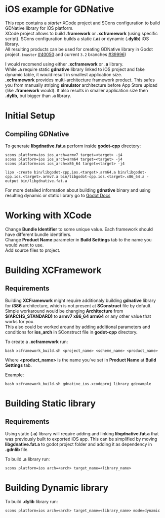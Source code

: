 # iOS example for GDNative

This repo contains a *starter* XCode project and SCons configuration to build GDNative library for iOS platform.  
XCode project allows to build **.framework** or **.xcframework** (using specific script).
SCons configuration builds a static (**.a**) or dynamic (**.dylib**) iOS library.  
All resulting products can be used for creating GDNative library in Godot project. (`master` [#40050](https://github.com/godotengine/godot/pull/40050) and current `3.2` branches [#39996](https://github.com/godotengine/godot/pull/39996))

I would recomend using either **.xcframework** or **.a** library.  
While **.a** require static **gdnative** library linked to iOS project and fake dynamic table, it would result in smallest application size.  
**.xcframework** provides multi-architecture framework product. This safes you from manually striping **simulator** architecture before App Store upload (like **.framework** would). It also results in smaller application size then **.dylib**, but bigger than **.a** library.

# Initial Setup

## Compiling GDNative

To generate **libgdnative.fat.a** perform inside **godot-cpp** directory:

```
scons platform=ios ios_arch=armv7 target=<target> -j4  
scons platform=ios ios_arch=arm64 target=<target> -j4  
scons platform=ios ios_arch=x86_64 target=<target> -j4  

lipo -create bin/libgodot-cpp.ios.<target>.arm64.a bin/libgodot-cpp.ios.<target>.armv7.a bin/libgodot-cpp.ios.<target>.x86_64.a -output bin/libgdnative.fat.a
```

For more detailed information about building **gdnative** binary and using resulting dynamic or static library go to [Godot Docs](https://docs.godotengine.org/en/stable/tutorials/plugins/gdnative/gdnative-cpp-example.html)

# Working with XCode

Change **Bundle Identifier** to some unique value. Each framework should have different bundle identifiers.  
Change **Product Name** parameter in **Build Settings** tab to the name you would want to use.  
Add source files to project.

# Building XCFramework

## Requirements

Building **XCFramework** might require additionaly building **gdnative** library for **i386** architecture, which is not present at **SConstruct** file by default.  
Simple workaround would be changing **Architecture** from **$(ARCHS_STANDARD)** to **armv7 x86_64 arm64** or any other value that works for you.  
This also could be worked around by adding additional parameters and conditions for **ios_arch** in SConstruct file in **godot-cpp** directory.   


To create a **.xcframework** run:
```
bash xcframework_build.sh <project_name> <scheme_name> <product_name>
```
Where **<product_name>** is the name you've set in **Product Name** at **Build Settings** tab.

Example:
```
bash xcframework_build.sh gdnative_ios.xcodeproj library gdexample
```

# Building Static library

## Requirements

Using static (**.a**) library will require adding and linking **libgdnative.fat.a** that was previously built to exported iOS app. This can be simplified by moving **libgdnative.fat.a** to godot project folder and adding it as dependency in **.gdnlib** file.

To build **.a** library run:
```
scons platform=ios arch=<arch> target_name=<library_name>
```

# Building Dynamic library

To build **.dylib** library run:
```
scons platform=ios arch=<arch> target_name=<library_name> mode=dynamic
```
